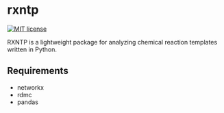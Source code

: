 # rxntp

[![MIT license](http://img.shields.io/badge/license-MIT-brightgreen.svg)](http://opensource.org/licenses/MIT)

RXNTP is a lightweight package for analyzing chemical reaction templates written in Python. 

## Requirements
* networkx
* rdmc
* pandas
